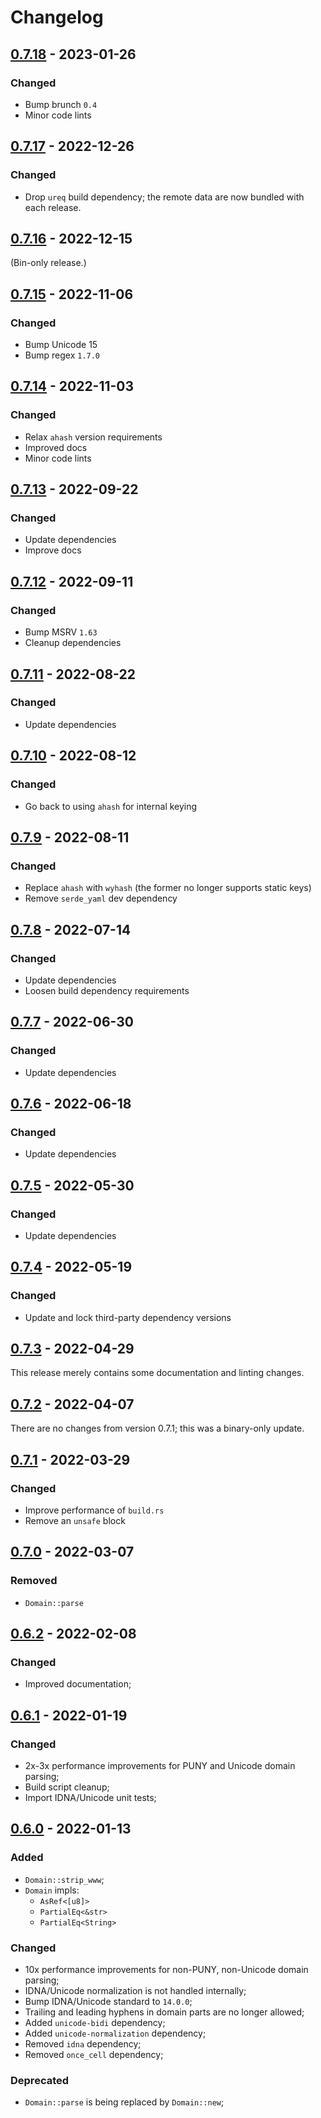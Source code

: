 # Changelog



## [0.7.18](https://github.com/Blobfolio/adbyss/releases/tag/v0.7.18) - 2023-01-26

### Changed

* Bump brunch `0.4`
* Minor code lints



## [0.7.17](https://github.com/Blobfolio/adbyss/releases/tag/v0.7.17) - 2022-12-26

### Changed

* Drop `ureq` build dependency; the remote data are now bundled with each release.



## [0.7.16](https://github.com/Blobfolio/adbyss/releases/tag/v0.7.16) - 2022-12-15

(Bin-only release.)



## [0.7.15](https://github.com/Blobfolio/adbyss/releases/tag/v0.7.15) - 2022-11-06

### Changed

* Bump Unicode 15
* Bump regex `1.7.0`



## [0.7.14](https://github.com/Blobfolio/adbyss/releases/tag/v0.7.14) - 2022-11-03

### Changed

* Relax `ahash` version requirements
* Improved docs
* Minor code lints



## [0.7.13](https://github.com/Blobfolio/adbyss/releases/tag/v0.7.13) - 2022-09-22

### Changed

* Update dependencies
* Improve docs



## [0.7.12](https://github.com/Blobfolio/adbyss/releases/tag/v0.7.12) - 2022-09-11

### Changed

* Bump MSRV `1.63`
* Cleanup dependencies



## [0.7.11](https://github.com/Blobfolio/adbyss/releases/tag/v0.7.11) - 2022-08-22

### Changed

* Update dependencies



## [0.7.10](https://github.com/Blobfolio/adbyss/releases/tag/v0.7.10) - 2022-08-12

### Changed

* Go back to using `ahash` for internal keying



## [0.7.9](https://github.com/Blobfolio/adbyss/releases/tag/v0.7.9) - 2022-08-11

### Changed

* Replace `ahash` with `wyhash` (the former no longer supports static keys)
* Remove `serde_yaml` dev dependency



## [0.7.8](https://github.com/Blobfolio/adbyss/releases/tag/v0.7.8) - 2022-07-14

### Changed

* Update dependencies
* Loosen build dependency requirements



## [0.7.7](https://github.com/Blobfolio/adbyss/releases/tag/v0.7.7) - 2022-06-30

### Changed

* Update dependencies



## [0.7.6](https://github.com/Blobfolio/adbyss/releases/tag/v0.7.6) - 2022-06-18

### Changed

* Update dependencies



## [0.7.5](https://github.com/Blobfolio/adbyss/releases/tag/v0.7.5) - 2022-05-30

### Changed

* Update dependencies



## [0.7.4](https://github.com/Blobfolio/adbyss/releases/tag/v0.7.4) - 2022-05-19

### Changed

* Update and lock third-party dependency versions



## [0.7.3](https://github.com/Blobfolio/adbyss/releases/tag/v0.7.3) - 2022-04-29

This release merely contains some documentation and linting changes.



## [0.7.2](https://github.com/Blobfolio/adbyss/releases/tag/v0.7.2) - 2022-04-07

There are no changes from version 0.7.1; this was a binary-only update.



## [0.7.1](https://github.com/Blobfolio/adbyss/releases/tag/v0.7.1) - 2022-03-29

### Changed

* Improve performance of `build.rs`
* Remove an `unsafe` block



## [0.7.0](https://github.com/Blobfolio/adbyss/releases/tag/v0.7.0) - 2022-03-07

### Removed

* `Domain::parse`



## [0.6.2](https://github.com/Blobfolio/adbyss/releases/tag/v0.6.2) - 2022-02-08

### Changed

* Improved documentation;



## [0.6.1](https://github.com/Blobfolio/adbyss/releases/tag/v0.6.1) - 2022-01-19

### Changed

* 2x-3x performance improvements for PUNY and Unicode domain parsing;
* Build script cleanup;
* Import IDNA/Unicode unit tests;



## [0.6.0](https://github.com/Blobfolio/adbyss/releases/tag/v0.6.0) - 2022-01-13

### Added

* `Domain::strip_www`;
* `Domain` impls:
  * `AsRef<[u8]>`
  * `PartialEq<&str>`
  * `PartialEq<String>`

### Changed

* 10x performance improvements for non-PUNY, non-Unicode domain parsing;
* IDNA/Unicode normalization is not handled internally;
* Bump IDNA/Unicode standard to `14.0.0`;
* Trailing and leading hyphens in domain parts are no longer allowed;
* Added `unicode-bidi` dependency;
* Added `unicode-normalization` dependency;
* Removed `idna` dependency;
* Removed `once_cell` dependency;

### Deprecated

* `Domain::parse` is being replaced by `Domain::new`;
